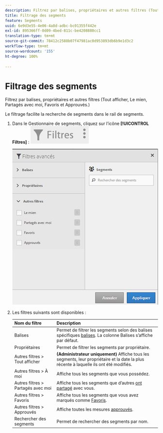 ```yaml
---
description: Filtrez par balises, propriétaires et autres filtres (Tout afficher, Le mien, Partagés avec moi, Favoris et Approuvés.)
title: Filtrage des segments
feature: Segments
uuid: 6e9d3e55-4e06-4a8d-adbc-bc01355f442e
exl-id: 895366ff-0d09-4bed-811c-be4208880cc1
translation-type: tm+mt
source-git-commit: 78412c2588b07f47981ac0d953893db6b9e1d3c2
workflow-type: tm+mt
source-wordcount: '155'
ht-degree: 100%

---
```


# Filtrage des segments

Filtrez par balises, propriétaires et autres filtres (Tout afficher, Le mien, Partagés avec moi, Favoris et Approuvés.)

Le filtrage facilite la recherche de segments dans le rail de segments.

1. Dans le Gestionnaire de segments, cliquez sur l’icône **[!UICONTROL Filtres]** : ![](assets/filter_icon.png)

   ![](assets/filtering.png)

1. Les filtres suivants sont disponibles :

   | Nom du filtre | Description |
   |---|---|
   | Balises | Permet de filtrer les segments selon des balises spécifiques [balises](/help/components/segmentation/segmentation-workflow/seg-tag.md). La colonne Balises s’affiche par défaut. |
   | Propriétaires | Permet de filtrer les segments par propriétaire. |
   | Autres filtres > Tout afficher | **(Administrateur uniquement)** Affiche tous les segments, leur propriétaire et la date la plus récente à laquelle ils ont été modifiés. |
   | Autres filtres > À moi | Affiche tous les segments que vous possédez. |
   | Autres filtres > Partagés avec moi | Affiche tous les segments que d’autres [ont partagé](/help/components/segmentation/segmentation-workflow/t-seg-share.md) avec vous. |
   | Autres filtres > Favoris | Affiche tous les segments que vous avez marqués comme [Favoris](/help/components/segmentation/segmentation-workflow/t-seg-favorite.md). |
   | Autres filtres > Approuvés | Affiche toutes les mesures [approuvés](/help/components/segmentation/segmentation-workflow/seg-approve.md). |
   | Rechercher des segments | Permet de rechercher des segments par nom. |

